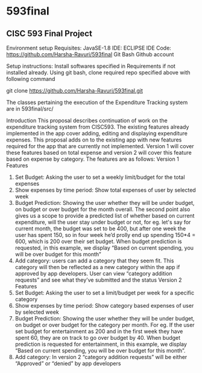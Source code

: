 # 593final
## CISC 593 Final Project 
Environment setup
Requisites:
JavaSE-1.8
IDE: ECLIPSE IDE
Code: https://github.com/Harsha-Ravuri/593final
Git Bash
Github account

Setup instructions:
Install softwares specified in Requirements if not installed already.
Using git bash, clone required repo specified above with following command

git clone https://github.com/Harsha-Ravuri/593final.git

The classes pertaining the execution of the Expenditure Tracking system are in 593final/src/

Introduction
This proposal describes continuation of work on the expenditure tracking system from CISC593.
The existing features already implemented in the app cover adding, editing and displaying
expenditure expenses. This proposal adds on to the existing app with new features required for
the app that are currently not implemented. Version 1 will cover these features based on total
expense and version 2 will cover this feature based on expense by category.
The features are as follows:
Version 1 Features
1) Set Budget: Asking the user to set a weekly limit/budget for the total expenses
2) Show expenses by time period: Show total expenses of user by selected week
3) Budget Prediction: Showing the user whether they will be under budget, on budget or
over budget for the month overall. The second point also gives us a scope to provide a
predicted list of whether based on current expenditure, will the user stay under budget or
not, for eg. let's say for current month, the budget was set to be 400, but after one week
the user has spent 150, so in four week he’d prolly end up spending 150*4 = 600, which
is 200 over their set budget. When budget prediction is requested, in this example, we
display “Based on current spending, you will be over budget for this month”
4) Add category: users can add a category that they seem fit. This category will then be
reflected as a new category within the app if approved by app developers. User can view
“category addition requests” and see what they’ve submitted and the status
Version 2 Features
5) Set Budget: Asking the user to set a limit/budget per week for a specific category
6) Show expenses by time period: Show category based expenses of user by selected
week
7) Budget Prediction: Showing the user whether they will be under budget, on budget or
over budget for the category per month. For eg. If the user set budget for entertainment
as 200 and in the first week they have spent 60, they are on track to go over budget by 40. When budget prediction is requested for entertainment, in this example, we display “Based on current spending, you will be over budget for this month”.
8) Add category: In version 2 “category addition requests” will be either “Approved” or
“denied” by app developers
